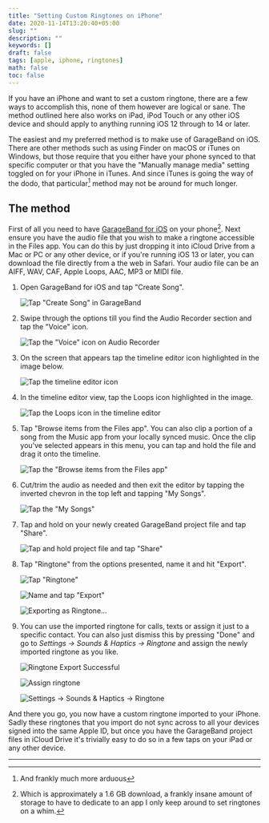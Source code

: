 ```yaml
---
title: "Setting Custom Ringtones on iPhone"
date: 2020-11-14T13:20:40+05:00
slug: ""
description: ""
keywords: []
draft: false
tags: [apple, iphone, ringtones]
math: false
toc: false
---
```

If you have an iPhone and want to set a custom ringtone, there are a few ways to accomplish this, none of them however are logical or sane. The method outlined here also works on iPad, iPod Touch or any other iOS device and should apply to anything running iOS 12 through to 14 or later.

<!--more-->

The easiest and my preferred method is to make use of GarageBand on iOS. There are other methods such as using Finder on macOS or iTunes on Windows, but those require that you either have your phone synced to that specific computer or that you have the "Manually manage media" setting toggled on for your iPhone in iTunes. And since iTunes is going the way of the dodo, that particular[^1] method may not be around for much longer.

## The method

First of all you need to have [GarageBand for iOS](https://apps.apple.com/us/app/garageband/id408709785) on your phone[^2]. Next ensure you have the audio file that you wish to make a ringtone accessible in the Files app. You can do this by just dropping it into iCloud Drive from a Mac or PC or any other device, or if you're running iOS 13 or later, you can download the file directly from a the web in Safari. Your audio file can be an AIFF, WAV, CAF, Apple Loops, AAC, MP3 or MIDI file.

1. Open GarageBand for iOS and tap "Create Song".

    ![Tap "Create Song" in GarageBand](/images/GarageBand-Create-Song.JPEG)

2. Swipe through the options till you find the Audio Recorder section and tap the "Voice" icon.

    ![Tap the "Voice" icon on Audio Recorder](/images/GarageBand-Audio-Recorder.PNG)

3. On the screen that appears tap the timeline editor icon highlighted in the image below. 

    ![Tap the timeline editor icon](/images/GarageBand-Timeline-Icon.PNG)

4. In the timeline editor view, tap the Loops icon highlighted in the image.

    ![Tap the Loops icon in the timeline editor](/images/GarageBand-Timeline-Loops-Icon.PNG)

5. Tap "Browse items from the Files app". You can also clip a portion of a song from the Music app from your locally synced music. Once the clip you've selected appears in this menu, you can tap and hold the file and drag it onto the timeline.

    ![Tap the "Browse items from the Files app"](/images/GarageBand-Browse-Files.PNG)

6. Cut/trim the audio as needed and then exit the editor by tapping the inverted chevron in the top left and tapping "My Songs".

    ![Tap the "My Songs"](/images/GarageBand-My-Songs.PNG)

7. Tap and hold on your newly created GarageBand project file and tap "Share".

    ![Tap and hold project file and tap "Share"](/images/GarageBand-Tap-Share.PNG)

8. Tap "Ringtone" from the options presented, name it and hit "Export".

    ![Tap "Ringtone"](/images/GarageBand-Tap-Ringtone.PNG)

    ![Name and tap "Export"](/images/GarageBand-Tap-Export.PNG)

    ![Exporting as Ringtone...](/images/GarageBand-Exporting-Ringtone.PNG)

9. You can use the imported ringtone for calls, texts or assign it just to a specific contact. You can also just dismiss this by pressing "Done" and go to *Settings → Sounds & Haptics → Ringtone* and assign the newly imported ringtone as you like.

    ![Ringtone Export Successful](/images/GarageBand-Ringtone-Export-Successful.PNG)

    ![Assign ringtone](/images/GarageBand-Assign-Ringtone.PNG)

    ![*Settings → Sounds & Haptics → Ringtone*](/images/Settings-Sounds-Ringtones.PNG)

And there you go, you now have a custom ringtone imported to your iPhone. Sadly these ringtones that you import do not sync across to all your devices signed into the same Apple ID, but once you have the GarageBand project files in iCloud Drive it's trivially easy to do so in a few taps on your iPad or any other device.

---

[^1]: And frankly much more arduous 

[^2]: Which is approximately a 1.6 GB download, a frankly insane amount of storage to have to dedicate to an app I only keep around to set ringtones on a whim.